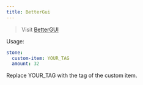 ```yaml
---
title: BetterGui
---
```


> Visit [BetterGUI](https://www.spigotmc.org/resources/75620/)

Usage:
```yaml
stone:
  custom-item: YOUR_TAG
  amount: 32
```
Replace YOUR_TAG with the tag of the custom item.